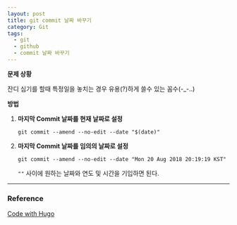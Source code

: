 ```yaml
---
layout: post
title: git commit 날짜 바꾸기
category: Git
tags:
  - git
  - github
  - commit 날짜 바꾸기
---
```










**문제 상황**

잔디 심기를 할때 특정일을 놓치는 경우 유용(?)하게 쓸수 있는 꼼수(-_-..)



**방법**

1. **마지막 Commit 날짜를 현재 날짜로 설정**

   `git commit --amend --no-edit --date "$(date)"`

2. **마지막 Commit 날짜를 임의의 날짜로 설정**

   `git commit --amend --no-edit --date "Mon 20 Aug 2018 20:19:19 KST"`

   `""` 사이에 원하는 날짜와 연도 및 시간을 기입하면 된다.



---

### Reference

[Code with Hugo](https://codewithhugo.com/change-the-date-of-a-git-commit/)
